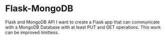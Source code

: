 # Flask-MongoDB
Flask and MongoDB API
I want to create a Flask app that can communicate with a MongoDB Database with at least PUT and GET operations.
This work can be improved limitless.
